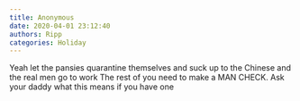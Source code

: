 ```yaml
---
title: Anonymous
date: 2020-04-01 23:12:40
authors: Ripp
categories: Holiday
---
```


 Yeah let the pansies quarantine themselves and suck up to the Chinese and the real men go to work
The rest of you need to make a MAN CHECK.   Ask your daddy what this means if you have one